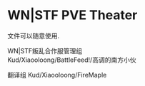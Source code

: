 # WN|STF PVE Theater
 
文件可以随意使用.

WN|STF叛乱合作服管理组	
Kud/Xiaooloong/BattleFeed!/高调的南方小伙			

翻译组	
Kud/Xiaooloong/FireMaple		
